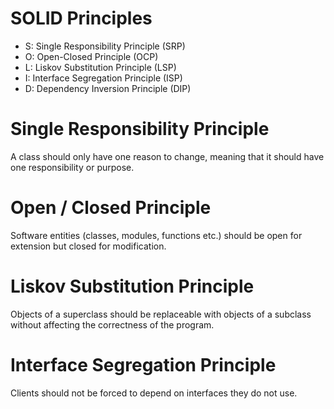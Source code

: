 # SOLID Principles
- S: Single Responsibility Principle (SRP)
- O: Open-Closed Principle (OCP)
- L: Liskov Substitution Principle (LSP)
- I: Interface Segregation Principle (ISP)
- D: Dependency Inversion Principle (DIP)

# Single Responsibility Principle
A class should only have one reason to change, meaning that it should have one responsibility or purpose.

# Open / Closed Principle
Software entities (classes, modules, functions etc.) should be open for extension but closed for modification.

# Liskov Substitution Principle
Objects of a superclass should be replaceable with objects of a subclass without affecting the correctness of the program.

# Interface Segregation Principle
Clients should not be forced to depend on interfaces they do not use.